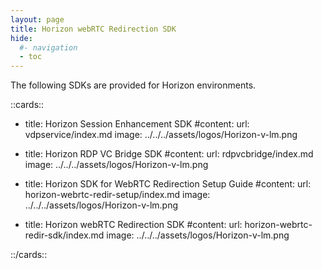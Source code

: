 ```yaml
---
layout: page
title: Horizon webRTC Redirection SDK
hide:
  #- navigation
  - toc
---
```


The following SDKs are provided for Horizon environments.

::cards::

- title: Horizon Session Enhancement SDK
  #content: 
  url: vdpservice/index.md
  image: ../../../assets/logos/Horizon-v-lm.png

- title: Horizon RDP VC Bridge SDK
  #content: 
  url: rdpvcbridge/index.md
  image: ../../../assets/logos/Horizon-v-lm.png

- title: Horizon SDK for WebRTC Redirection Setup Guide
  #content:
  url: horizon-webrtc-redir-setup/index.md
  image: ../../../assets/logos/Horizon-v-lm.png

- title: Horizon webRTC Redirection SDK
  #content:
  url: horizon-webrtc-redir-sdk/index.md
  image: ../../../assets/logos/Horizon-v-lm.png

::/cards::


